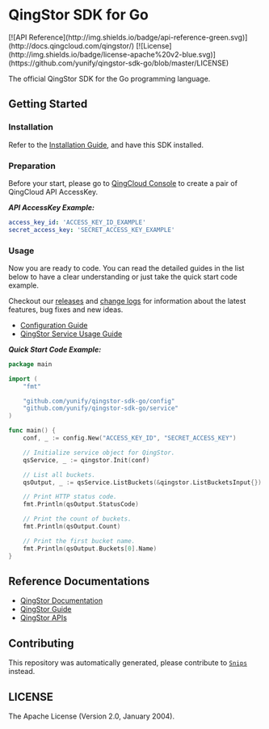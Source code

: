 # QingStor SDK for Go

<span style="display: inline-block">
[![API Reference](http://img.shields.io/badge/api-reference-green.svg)](http://docs.qingcloud.com/qingstor/)
[![License](http://img.shields.io/badge/license-apache%20v2-blue.svg)](https://github.com/yunify/qingstor-sdk-go/blob/master/LICENSE)
</span>

The official QingStor SDK for the Go programming language.

## Getting Started

### Installation

Refer to the [Installation Guide](docs/installation.md), and have this SDK installed.

### Preparation

Before your start, please go to [QingCloud Console](https://console.qingcloud.com/access_keys/) to create a pair of QingCloud API AccessKey.

___API AccessKey Example:___

``` yaml
access_key_id: 'ACCESS_KEY_ID_EXAMPLE'
secret_access_key: 'SECRET_ACCESS_KEY_EXAMPLE'
```

### Usage

Now you are ready to code. You can read the detailed guides in the list below to have a clear understanding or just take the quick start code example.

Checkout our [releases](https://github.com/yunify/qingstor-sdk-go/releases) and [change logs](https://github.com/yunify/qingstor-sdk-go/blob/master/CHANGELOGS) for information about the latest features, bug fixes and new ideas.

- [Configuration Guide](docs/configuration.md)
- [QingStor Service Usage Guide](docs/qingstor_service_usage.md)

___Quick Start Code Example:___

``` go
package main

import (
	"fmt"

	"github.com/yunify/qingstor-sdk-go/config"
	"github.com/yunify/qingstor-sdk-go/service"
)

func main() {
	conf, _ := config.New("ACCESS_KEY_ID", "SECRET_ACCESS_KEY")

	// Initialize service object for QingStor.
	qsService, _ := qingstor.Init(conf)

	// List all buckets.
	qsOutput, _ := qsService.ListBuckets(&qingstor.ListBucketsInput{})

	// Print HTTP status code.
	fmt.Println(qsOutput.StatusCode)

	// Print the count of buckets.
	fmt.Println(qsOutput.Count)

	// Print the first bucket name.
	fmt.Println(qsOutput.Buckets[0].Name)
}
```

## Reference Documentations

- [QingStor Documentation](https://docs.qingcloud.com/qingstor/index.html)
- [QingStor Guide](https://docs.qingcloud.com/qingstor/guide/index.html)
- [QingStor APIs](https://docs.qingcloud.com/qingstor/api/index.html)

## Contributing

This repository was automatically generated, please contribute to [`Snips`](https://github.com/yunify/snips) instead.

## LICENSE

The Apache License (Version 2.0, January 2004).
